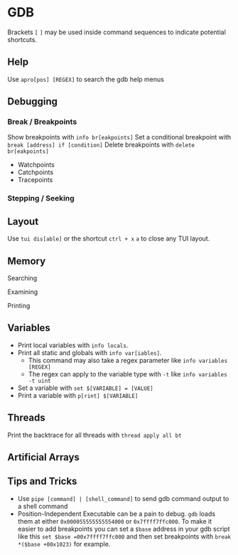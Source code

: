 # GDB

Brackets `[` `]` may be used inside command sequences to indicate potential shortcuts.

## Help

Use `apro[pos] [REGEX]` to search the gdb help menus

## Debugging

### Break / Breakpoints

Show breakpoints with `info br[eakpoints]` Set a conditional breakpoint with `break [address] if [condition]` Delete breakpoints with `delete br[eakpoints]`

- Watchpoints
- Catchpoints
- Tracepoints

### Stepping / Seeking

## Layout

Use `tui dis[able]` or the shortcut `ctrl + x` `a` to close any TUI layout.

## Memory

Searching

Examining

Printing

## Variables

- Print local variables with `info locals`.
- Print all static and globals with `info var[iables]`.
  - This command may also take a regex parameter like `info variables [REGEX]`
  - The regex can apply to the variable type with `-t` like `info variables -t uint`
- Set a variable with `set $[VARIABLE] = [VALUE]`
- Print a variable with `p[rint] $[VARIABLE]`

## Threads

Print the backtrace for all threads with `thread apply all bt`

## Artificial Arrays

## Tips and Tricks

- Use `pipe [command] | [shell_command]` to send gdb command output to a shell command
- Position-Independent Executable can be a pain to debug. `gdb` loads them at either `0x000055555555554000` or `0x7ffff7ffc000`. To make it easier to add breakpoints you can set a `$base` address in your gdb script like this `set $base =00x7ffff7ffc000` and then set breakpoints with `break *($base +00x1023)` for example.
